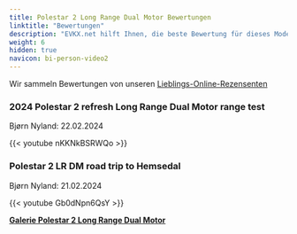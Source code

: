 ```yaml
---
title: Polestar 2 Long Range Dual Motor Bewertungen
linktitle: "Bewertungen"
description: "EVKX.net hilft Ihnen, die beste Bewertung für dieses Modell zu finden."
weight: 6
hidden: true
navicon: bi-person-video2
---
```

Wir sammeln Bewertungen von unseren [Lieblings-Online-Rezensenten](../../../../../guides/evreviewers/)

<div class="container text-center shadow p-2 pe-4 mb-5 bg-body-tertiary rounded border">
<h3>2024 Polestar 2 refresh Long Range Dual Motor range test</h3>
<p>Bjørn Nyland: 22.02.2024</p>

{{< youtube nKKNkBSRWQo >}}

</div>
<div class="container text-center shadow p-2 pe-4 mb-5 bg-body-tertiary rounded border">
<h3>Polestar 2 LR DM road trip to Hemsedal</h3>
<p>Bjørn Nyland: 21.02.2024</p>

{{< youtube Gb0dNpn6QsY >}}

</div>
<div class="mt-3 mb-3">
<a href="../gallery/" class="text-decoration-none text-black">
<strong><i class="bi-arrow-left"></i>Galerie  </strong>
</a>
<a href="../" class="text-decoration-none text-black float-end">
<strong>Polestar 2 Long Range Dual Motor <i class="bi-arrow-right"></i></strong>
</a>
</div>
